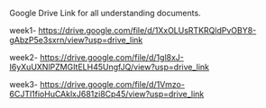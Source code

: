 Google Drive Link for all understanding documents.

week1- https://drive.google.com/file/d/1XxOLUsRTKRQldPvOBY8-gAbzP5e3sxrn/view?usp=drive_link

week2- https://drive.google.com/file/d/1gl8xJ-I6yXuUXNlPZMGItELH45UngfJQ/view?usp=drive_link

week3- https://drive.google.com/file/d/1Vmzo-6CJTl1fioHuCAklxJ681zi8Cp45/view?usp=drive_link
